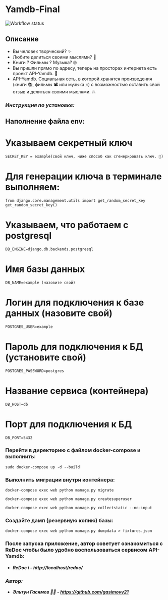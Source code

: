 # Yamdb-Final

![Workflow status](https://github.com/gasimovv21/yamdb_final/actions/workflows/yamdb_workflow.yml/badge.svg)

## **Описание**


- Вы человек творческий? ✨
- Любите делиться своими мыслями? 🤔
- Книги ? Фильмы ? Музыка? 🤓
- Вы пришли прямо по адресу, теперь на просторах интернета есть проект API-Yamdb. 🥳
- API-Yamdb. Социальная сеть, в которой хранятся произведения (книги 📚, фильмы 📽️ или музыка 🎶) с возможностью оставить свой отзыв и делиться своими мыслями. 💥

### _**Инструкция по установке:**_

## Наполнение файла env:

# Указываем секретный ключ
```
SECRET_KEY = example(свой ключ, ниже способ как сгенерировать ключ. 🔻)
```
# Для генерации ключа в терминале выполняем: 
```
from django.core.management.utils import get_random_secret_key
get_random_secret_key()
```
# Указываем, что работаем с postgresql
```
DB_ENGINE=django.db.backends.postgresql 
```
# Имя базы данных
```
DB_NAME=example (назовите свой)
```
# Логин для подключения к базе данных (назовите свой)
```
POSTGRES_USER=example
```
# Пароль для подключения к БД (установите свой)
```
POSTGRES_PASSWORD=postgres
```
# Название сервиса (контейнера)
```
DB_HOST=db
```
# Порт для подключения к БД 
```
DB_PORT=5432
```
### Перейти в директорию с файлом docker-compose и выполнить:
```
sudo docker-compose up -d --build
```
### Выполнить миграции внутри контейнера:
```
docker-compose exec web python manage.py migrate
```
```
docker-compose exec web python manage.py createsuperuser
```
```
docker-compose exec web python manage.py collectstatic --no-input
```
### Создайте дамп (резервную копию) базы:
```
docker-compose exec web python manage.py dumpdata > fixtures.json
```

### После запуска приложение, автор советует ознакомиться с ReDoc чтобы было удобно воспользоваться сервисом API-Yamdb:

- _**ReDoc ℹ️ - http://localhost/redoc/**_

### _**Автор:**_

- _**Эльтун Гасимов 👨‍💻 - https://github.com/gasimovv21**_
